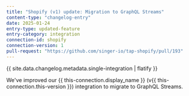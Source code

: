 ```yaml
---
title: "Shopify (v1) update: Migration to GraphQL Streams"
content-type: "changelog-entry"
date: 2025-01-24
entry-type: updated-feature
entry-category: integration
connection-id: shopify
connection-version: 1
pull-request: "https://github.com/singer-io/tap-shopify/pull/193"
---
```

{{ site.data.changelog.metadata.single-integration | flatify }}

We've improved our {{ this-connection.display_name }} (v{{ this-connection.this-version }}) integration to migrate to GraphQL Streams.